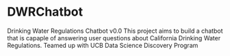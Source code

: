 # DWRChatbot
Drinking Water Regulations Chatbot v0.0
This project aims to build a chatbot that is capaple of answering user questions about California Drinking Water Regulations.
Teamed up with UCB Data Science Discovery Program
